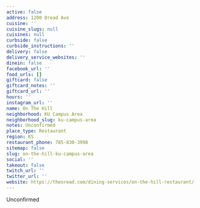 ```yaml
---
active: false
address: 1200 Oread Ave
cuisine: ''
cuisine_slugs: null
cuisines: null
curbside: false
curbside_instructions: ''
delivery: false
delivery_service_websites: ''
dinein: false
facebook_url: ''
food_urls: []
giftcard: false
giftcard_notes: ''
giftcard_url: ''
hours: ''
instagram_url: ''
name: On The Hill
neighborhood: KU Campus Area
neighborhood_slug: ku-campus-area
notes: Unconfirmed
place_type: Restaurant
region: KS
restaurant_phone: 785-830-3998
sitemap: false
slug: on-the-hill-ku-campus-area
social: ''
takeout: false
twitch_url: ''
twitter_url: ''
website: https://theoread.com/dining-services/on-the-hill-restaurant/
---
```


Unconfirmed